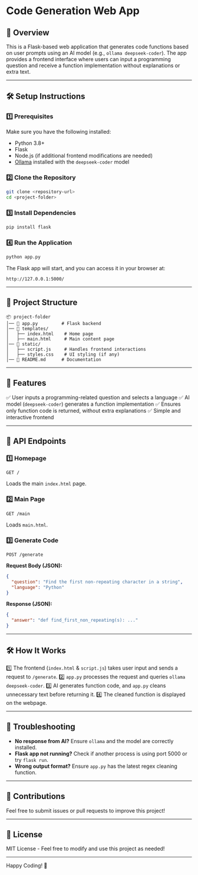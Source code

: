 # Code Generation Web App

## 🚀 Overview
This is a Flask-based web application that generates code functions based on user prompts using an AI model (e.g., `ollama deepseek-coder`). The app provides a frontend interface where users can input a programming question and receive a function implementation without explanations or extra text.

---

## 🛠️ Setup Instructions

### 1️⃣ Prerequisites
Make sure you have the following installed:
- Python 3.8+
- Flask
- Node.js (if additional frontend modifications are needed)
- [Ollama](https://ollama.com) installed with the `deepseek-coder` model

### 2️⃣ Clone the Repository
```sh
git clone <repository-url>
cd <project-folder>
```

### 3️⃣ Install Dependencies
```sh
pip install flask
```

### 4️⃣ Run the Application
```sh
python app.py
```

The Flask app will start, and you can access it in your browser at:
```
http://127.0.0.1:5000/
```

---

## 📂 Project Structure
```
📦 project-folder
│── 📜 app.py         # Flask backend
│── 📜 templates/
│   ├── index.html    # Home page
│   ├── main.html     # Main content page
│── 📜 static/
│   ├── script.js     # Handles frontend interactions
│   ├── styles.css    # UI styling (if any)
│── 📜 README.md      # Documentation
```

---

## 🎯 Features
✅ User inputs a programming-related question and selects a language
✅ AI model (`deepseek-coder`) generates a function implementation
✅ Ensures only function code is returned, without extra explanations
✅ Simple and interactive frontend

---

## 📌 API Endpoints
### 1️⃣ **Homepage**
```
GET /
```
Loads the main `index.html` page.

### 2️⃣ **Main Page**
```
GET /main
```
Loads `main.html`.

### 3️⃣ **Generate Code**
```
POST /generate
```
**Request Body (JSON):**
```json
{
  "question": "Find the first non-repeating character in a string",
  "language": "Python"
}
```

**Response (JSON):**
```json
{
  "answer": "def find_first_non_repeating(s): ..."
}
```

---

## 🛠️ How It Works
1️⃣ The frontend (`index.html` & `script.js`) takes user input and sends a request to `/generate`.
2️⃣ `app.py` processes the request and queries `ollama deepseek-coder`.
3️⃣ AI generates function code, and `app.py` cleans unnecessary text before returning it.
4️⃣ The cleaned function is displayed on the webpage.

---

## 🐞 Troubleshooting
- **No response from AI?** Ensure `ollama` and the model are correctly installed.
- **Flask app not running?** Check if another process is using port 5000 or try `flask run`.
- **Wrong output format?** Ensure `app.py` has the latest regex cleaning function.

---

## 🤝 Contributions
Feel free to submit issues or pull requests to improve this project!

---

## 📜 License
MIT License - Feel free to modify and use this project as needed!

---

Happy Coding! 🚀

